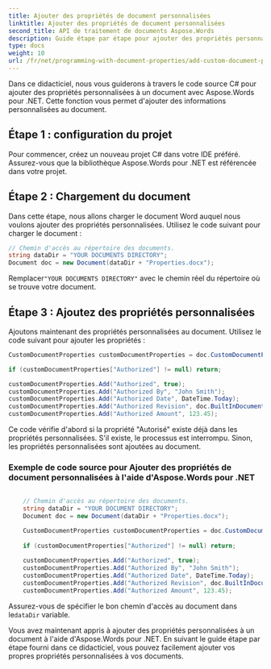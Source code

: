 ```yaml
---
title: Ajouter des propriétés de document personnalisées
linktitle: Ajouter des propriétés de document personnalisées
second_title: API de traitement de documents Aspose.Words
description: Guide étape par étape pour ajouter des propriétés personnalisées à un document avec Aspose.Words pour .NET.
type: docs
weight: 10
url: /fr/net/programming-with-document-properties/add-custom-document-properties/
---
```


Dans ce didacticiel, nous vous guiderons à travers le code source C# pour ajouter des propriétés personnalisées à un document avec Aspose.Words pour .NET. Cette fonction vous permet d'ajouter des informations personnalisées au document.

## Étape 1 : configuration du projet

Pour commencer, créez un nouveau projet C# dans votre IDE préféré. Assurez-vous que la bibliothèque Aspose.Words pour .NET est référencée dans votre projet.

## Étape 2 : Chargement du document

Dans cette étape, nous allons charger le document Word auquel nous voulons ajouter des propriétés personnalisées. Utilisez le code suivant pour charger le document :

```csharp
// Chemin d'accès au répertoire des documents.
string dataDir = "YOUR DOCUMENTS DIRECTORY";
Document doc = new Document(dataDir + "Properties.docx");
```

 Remplacer`"YOUR DOCUMENTS DIRECTORY"` avec le chemin réel du répertoire où se trouve votre document.

## Étape 3 : Ajoutez des propriétés personnalisées

Ajoutons maintenant des propriétés personnalisées au document. Utilisez le code suivant pour ajouter les propriétés :

```csharp
CustomDocumentProperties customDocumentProperties = doc.CustomDocumentProperties;

if (customDocumentProperties["Authorized"] != null) return;

customDocumentProperties.Add("Authorized", true);
customDocumentProperties.Add("Authorized By", "John Smith");
customDocumentProperties.Add("Authorized Date", DateTime.Today);
customDocumentProperties.Add("Authorized Revision", doc.BuiltInDocumentProperties.RevisionNumber);
customDocumentProperties.Add("Authorized Amount", 123.45);
```

Ce code vérifie d'abord si la propriété "Autorisé" existe déjà dans les propriétés personnalisées. S'il existe, le processus est interrompu. Sinon, les propriétés personnalisées sont ajoutées au document.

### Exemple de code source pour Ajouter des propriétés de document personnalisées à l'aide d'Aspose.Words pour .NET

```csharp

	// Chemin d'accès au répertoire des documents.
	string dataDir = "YOUR DOCUMENT DIRECTORY";
	Document doc = new Document(dataDir + "Properties.docx");

	CustomDocumentProperties customDocumentProperties = doc.CustomDocumentProperties;
	
	if (customDocumentProperties["Authorized"] != null) return;
	
	customDocumentProperties.Add("Authorized", true);
	customDocumentProperties.Add("Authorized By", "John Smith");
	customDocumentProperties.Add("Authorized Date", DateTime.Today);
	customDocumentProperties.Add("Authorized Revision", doc.BuiltInDocumentProperties.RevisionNumber);
	customDocumentProperties.Add("Authorized Amount", 123.45);

```

 Assurez-vous de spécifier le bon chemin d'accès au document dans le`dataDir` variable.

Vous avez maintenant appris à ajouter des propriétés personnalisées à un document à l'aide d'Aspose.Words pour .NET. En suivant le guide étape par étape fourni dans ce didacticiel, vous pouvez facilement ajouter vos propres propriétés personnalisées à vos documents.